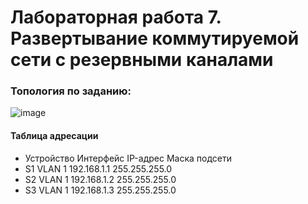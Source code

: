 # Лабораторная работа 7. Развертывание коммутируемой сети с резервными каналами

### Топология по заданию:

![image](https://user-images.githubusercontent.com/89464074/174852448-47717a03-6d71-40e0-8d8d-36dbc8dbe12c.png)

#### Таблица адресации
- Устройство	Интерфейс	 IP-адрес	       Маска подсети
- S1	        VLAN 1	   192.168.1.1	   255.255.255.0
- S2	        VLAN 1	   192.168.1.2	   255.255.255.0
- S3	        VLAN 1	   192.168.1.3	   255.255.255.0
